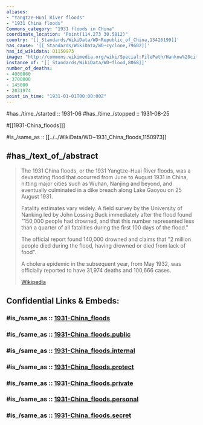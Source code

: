 ```yaml
---
aliases:
- "Yangtze–Huai River floods"
- "1931 China floods"
Commons_category: "1931 floods in China"
coordinate_location: "Point(114.273 30.5812)"
country: '[[_Standards/WikiData/WD~Republic_of_China,13426199]]'
has_cause: '[[_Standards/WikiData/WD~cyclone,79602]]'
has_id_wikidata: Q1150973
image: "http://commons.wikimedia.org/wiki/Special:FilePath/Hankow%20city%20hall.jpg"
instance_of: '[[_Standards/WikiData/WD~flood,8068]]'
number_of_deaths:
- 4000000
- 3700000
- 145000
- 2031974
point_in_time: "1931-01-01T00:00:00Z"
---
```


#has_/time_/started :: 1931-06 
#has_/time_/stopped  :: 1931-08-25

#[[1931-China_floods]]] 


#is_/same_as :: [[../../WikiData/WD~1931_China_floods,1150973]] 

## #has_/text_of_/abstract 

> The 1931 China floods, or the 1931 Yangtze–Huai River floods, 
> was a devastating flood that occurred from June to August 1931 in China, 
> hitting major cities such as Wuhan, Nanjing and beyond, 
> and eventually culminated in a dike breach along Lake Gaoyou on 25 August 1931.
>
> Fatality estimates vary widely. 
> A field survey by the University of Nanking led by John Lossing Buck immediately after the flood found 
> "150,000 people had drowned, and that this number represented 
> less than a quarter of all fatalities during the first 100 days of the flood." 
> 
> The official report found 140,000 drowned and claims that 
> "2 million people died during the flood, having drowned or died from lack of food". 
> 
> A cholera epidemic in the subsequent year, from May 1932, 
> was officially reported to have 31,974 deaths and 100,666 cases.
>
> [Wikipedia](https://en.wikipedia.org/wiki/1931%20China%20floods) 


## Confidential Links & Embeds: 

### #is_/same_as :: [1931-China_floods](/_Standards/Society/Disaster/1931-China_floods.md) 

### #is_/same_as :: [1931-China_floods.public](/_public/Society/Disaster/1931-China_floods.public.md) 

### #is_/same_as :: [1931-China_floods.internal](/_internal/Society/Disaster/1931-China_floods.internal.md) 

### #is_/same_as :: [1931-China_floods.protect](/_protect/Society/Disaster/1931-China_floods.protect.md) 

### #is_/same_as :: [1931-China_floods.private](/_private/Society/Disaster/1931-China_floods.private.md) 

### #is_/same_as :: [1931-China_floods.personal](/_personal/Society/Disaster/1931-China_floods.personal.md) 

### #is_/same_as :: [1931-China_floods.secret](/_secret/Society/Disaster/1931-China_floods.secret.md)

